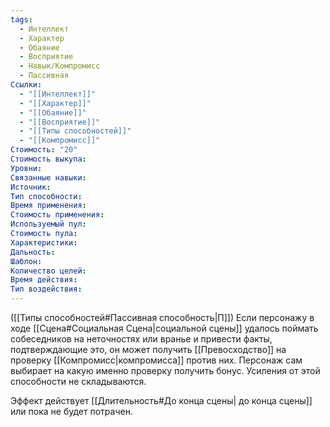 ```yaml
---
tags:
  - Интеллект
  - Характер
  - Обаяние
  - Восприятие
  - Навык/Компромисс
  - Пассивная
Ссылки:
  - "[[Интеллект]]"
  - "[[Характер]]"
  - "[[Обаяние]]"
  - "[[Восприятие]]"
  - "[[Типы способностей]]"
  - "[[Компромисс]]"
Стоимость: "20"
Стоимость выкупа:
Уровни:
Связанные навыки:
Источник:
Тип способности:
Время применения:
Стоимость применения:
Используемый пул:
Стоимость пула:
Характеристики:
Дальность:
Шаблон:
Количество целей:
Время действия:
Тип воздействия:
---
```

([[Типы способностей#Пассивная способность|П]]) Если персонажу в ходе [[Сцена#Социальная Сцена|социальной сцены]] удалось поймать собеседников на неточностях или вранье и привести факты, подтверждающие это, он может получить [[Превосходство]] на проверку [[Компромисс|компромисса]] против них. Персонаж сам выбирает на какую именно проверку получить бонус. Усиления от этой способности не складываются.

Эффект действует [[Длительность#До конца сцены| до конца сцены]] или пока не будет потрачен. 